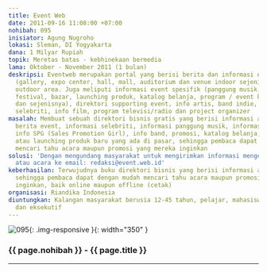 ```yaml
---
title: Event Web
date: 2011-09-16 11:08:00 +07:00
nohibah: 095
inisiator: Agung Nugroho
lokasi: Sleman, DI Yogyakarta
dana: 1 Milyar Rupiah
topik: Meretas batas - kebhinekaan bermedia
lama: Oktober - November 2011 (1 bulan)
deskripsi: Eventweb merupakan portal yang berisi berita dan informasi event indoor
  (gallery, expo center, hall, mall, auditorium dan venue indoor sejenisnya) serta
  outdoor area. Juga meliputi informasi event spesifik (panggung musik, pameran, lomba,
  festival, bazar, launching produk, katalog belanja, program / event khusus, party,
  dan sejenisnya), direktori supporting event, info artis, band indie, info SPG, info
  selebriti, info film, program televisi/radio dan project organizer
masalah: Membuat sebuah direktori bisnis gratis yang berisi informasi acara di Indonesia,
  berita event, informasi selebriti, informasi panggung musik, informasi Pameran,
  info SPG (Sales Promotion Girl), info band, promosi, katalog belanja, penawaran
  atau launching produk baru yang ada di pasar, sehingga pembaca dapat dengan mudah
  mencari tahu acara maupun promosi yang mereka inginkan
solusi: 'Dengan mengundang masyarakat untuk mengirimkan informasi mengenai suatu promosi
  atau acara ke email: redaksi@event.web.id'
keberhasilan: Terwujudnya buku direktori bisnis yang berisi informasi acara dan promosi
  sehingga pembaca dapat dengan mudah mencari tahu acara maupun promosi yang mereka
  inginkan, baik online maupun offline (cetak)
organisasi: Riandika Indonesia
diuntungkan: Kalangan masyarakat berusia 12-45 tahun, pelajar, mahasiswa, PNS, swasta,
  dan eksekutif
---
```


![095](/static/img/hibahcmb/095.png){: .img-responsive }{: width="350" }

### {{ page.nohibah }} - {{ page.title }}

---
